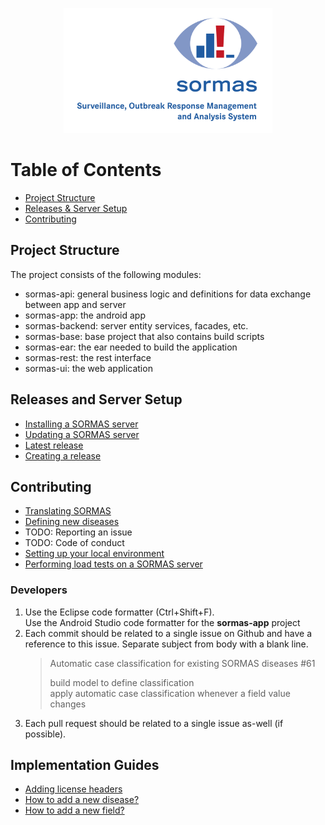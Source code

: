 <p align="center">
  <a href="https://sormas.org/">
    <img
      alt="SORMAS - Surveillance, Outbreak Response Management and Analysis System"
      src="logo.png"
      height="200"
    />
  </a>
</p>

# Table of Contents

* [Project Structure](#project-structure)
* [Releases & Server Setup](#releases-and-server-setup)
* [Contributing](#contributing)

## Project Structure
The project consists of the following modules:

- sormas-api: general business logic and definitions for data exchange between app and server
- sormas-app: the android app
- sormas-backend: server entity services, facades, etc.
- sormas-base: base project that also contains build scripts
- sormas-ear: the ear needed to build the application
- sormas-rest: the rest interface
- sormas-ui: the web application

## Releases and Server Setup

* [Installing a SORMAS server](SERVER_SETUP.md)
* [Updating a SORMAS server](SERVER_UPDATE.md)
* [Latest release](https://github.com/hzi-braunschweig/SORMAS-Project/releases/latest)
* [Creating a release](RELEASE.md)

## Contributing

* [Translating SORMAS](I18N.md)
* [Defining new diseases](SOP_DISEASES.md)
* TODO: Reporting an issue
* TODO: Code of conduct
* [Setting up your local environment](DEVELOPMENT_ENVIRONMENT.md)
* [Performing load tests on a SORMAS server](LOAD_TESTING.md)

### Developers
1. Use the Eclipse code formatter (Ctrl+Shift+F).  
   Use the Android Studio code formatter for the **sormas-app** project
2. Each commit should be related to a single issue on Github and have a reference to this issue. Separate subject from body with a blank line.   
   > Automatic case classification for existing SORMAS diseases #61
   >
   > build model to define classification  
   > apply automatic case classification whenever a field value changes
3. Each pull request should be related to a single issue as-well (if possible). 

## Implementation Guides

* [Adding license headers](ADDING_LICENSE.md)
* [How to add a new disease?](GUIDE_ADD_NEW_DISEASE.md)
* [How to add a new field?](GUIDE_ADD_NEW_FIELD.md)
